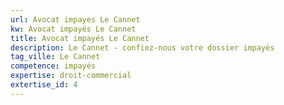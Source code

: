 ```yaml
---
url: Avocat impayes Le Cannet
kw: Avocat impayés Le Cannet
title: Avocat impayés Le Cannet
description: Le Cannet - confiez-nous votre dossier impayés
tag_ville: Le Cannet
competence: impayés
expertise: droit-commercial
extertise_id: 4
---
```

